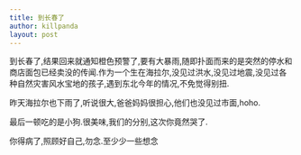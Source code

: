 ```yaml
---
title: 到长春了
author: killpanda
layout: post
---
```

到长春了,结果回来就通知橙色预警了,要有大暴雨,随即扑面而来的是突然的停水和商店面包已经卖没的传闻.作为一个生在海拉尔,没见过洪水,没见过地震,没见过各种自然灾害风水宝地的孩子,遇到东北今年的情况,不免觉得别扭.

昨天海拉尔也下雨了,听说很大,爸爸妈妈很担心,他们也没见过市面,hoho.

最后一顿吃的是小狗.很美味,我们的分别,这次你竟然哭了.

你得病了,照顾好自己,勿念.至少少一些想念
